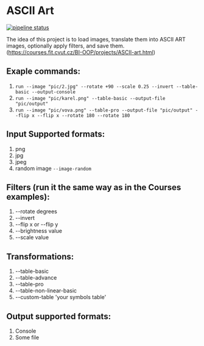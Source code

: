 # ASCII Art

[![pipeline status](https://gitlab.fit.cvut.cz/BI-OOP/B241/asciiart/badges/master/pipeline.svg)](https://gitlab.fit.cvut.cz/BI-OOP/B241/asciiart)

The idea of this project is to load images, translate them into ASCII ART images, optionally apply filters, and save them. (https://courses.fit.cvut.cz/BI-OOP/projects/ASCII-art.html)

## Exaple commands:

1. `run --image "pic/2.jpg" --rotate +90 --scale 0.25 --invert --table-basic --output-console`
2. `run --image "pic/karel.png" --table-basic --output-file "pic/output"`
3. `run --image "pic/vova.png" --table-pro --output-file "pic/output" --flip x --flip x --rotate 180 --rotate 180`


## Input Supported formats:

1. png
2. jpg
3. jpeg
4. random image  `--image-random`

## Filters (run it the same way as in the Courses examples): 

1. --rotate degrees
2. --invert
3. --flip x or --flip y
4. --brightness value
5. --scale value

## Transformations: 

1. --table-basic
2. --table-advance
3. --table-pro
4. --table-non-linear-basic
5. --custom-table 'your symbols table'

## Output supported formats:

1. Console
2. Some file
